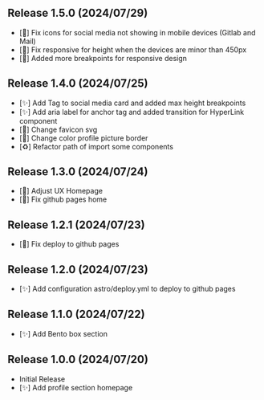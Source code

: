 ## Release 1.5.0 (2024/07/29)
- [🐛] Fix icons for social media not showing in mobile devices (Gitlab and Mail)
- [📱] Fix responsive for height when the devices are minor than 450px
- [🔧] Added more breakpoints for responsive design

## Release 1.4.0 (2024/07/25)
- [✨] Add Tag to social media card and added max height breakpoints
- [✨] Add aria label for anchor tag and added transition for HyperLink component
- [💄] Change favicon svg
- [💄] Change color profile picture border
- [♻️] Refactor path of import some components

## Release 1.3.0 (2024/07/24)
- [💄] Adjust UX Homepage
- [🐛] Fix github pages home

## Release 1.2.1 (2024/07/23)
- [🐛] Fix deploy to github pages

## Release 1.2.0 (2024/07/23)
- [✨] Add configuration astro/deploy.yml to deploy to github pages

## Release 1.1.0 (2024/07/22)
- [✨] Add Bento box section

## Release 1.0.0 (2024/07/20)
- Initial Release
- [✨] Add profile section homepage